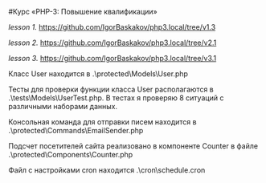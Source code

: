 #Курс «PHP-3: Повышение квалификации»

_lesson 1._ https://github.com/IgorBaskakov/php3.local/tree/v1.3

_lesson 2._ https://github.com/IgorBaskakov/php3.local/tree/v2.1

_lesson 3._ https://github.com/IgorBaskakov/php3.local/tree/v3.1

Класс User находится в .\protected\Models\User.php

Тесты для проверки функции класса User располагаются в .\tests\Models\UserTest.php. 
В тестах я проверяю 8 ситуаций с различными наборами данных.

Консольная команда для отправки писем находится в .\protected\Commands\EmailSender.php

Подсчет посетителей сайта реализовано в компоненте Counter в файле .\protected\Components\Counter.php 

Файл с настройками cron находится .\cron\schedule.cron
